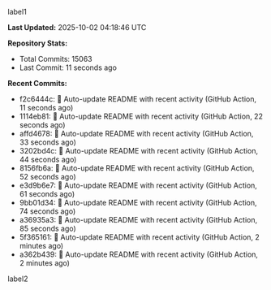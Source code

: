 
label1 
<!-- ACTIVITY_START -->
**Last Updated:** 2025-10-02 04:18:46 UTC

**Repository Stats:**
- Total Commits: 15063
- Last Commit: 11 seconds ago

**Recent Commits:**
- f2c6444c: 🤖 Auto-update README with recent activity (GitHub Action, 11 seconds ago)
- 1114eb81: 🤖 Auto-update README with recent activity (GitHub Action, 22 seconds ago)
- affd4678: 🤖 Auto-update README with recent activity (GitHub Action, 33 seconds ago)
- 3202bd4c: 🤖 Auto-update README with recent activity (GitHub Action, 44 seconds ago)
- 8156fb6a: 🤖 Auto-update README with recent activity (GitHub Action, 52 seconds ago)
- e3d9b6e7: 🤖 Auto-update README with recent activity (GitHub Action, 61 seconds ago)
- 9bb01d34: 🤖 Auto-update README with recent activity (GitHub Action, 74 seconds ago)
- a36935a3: 🤖 Auto-update README with recent activity (GitHub Action, 85 seconds ago)
- 5f365161: 🤖 Auto-update README with recent activity (GitHub Action, 2 minutes ago)
- a362b439: 🤖 Auto-update README with recent activity (GitHub Action, 2 minutes ago)
<!-- ACTIVITY_END -->

label2
